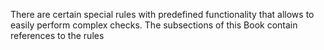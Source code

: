 There are certain special rules with predefined functionality that allows to easily perform complex checks. The subsections of this Book contain references to the rules